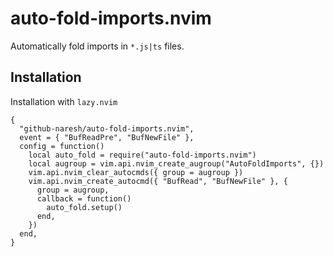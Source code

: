# auto-fold-imports.nvim

Automatically fold imports in `*.js|ts` files.

## Installation

Installation with `lazy.nvim`

```
{
  "github-naresh/auto-fold-imports.nvim",
  event = { "BufReadPre", "BufNewFile" },
  config = function()
    local auto_fold = require("auto-fold-imports.nvim")
    local augroup = vim.api.nvim_create_augroup("AutoFoldImports", {})
    vim.api.nvim_clear_autocmds({ group = augroup })
    vim.api.nvim_create_autocmd({ "BufRead", "BufNewFile" }, {
      group = augroup,
      callback = function()
        auto_fold.setup()
      end,
    })
  end,
}
```
